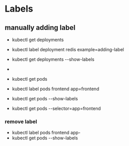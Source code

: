 # Labels

## manually adding label
- kubectl get deployments
- kubectl label deployment redis example=adding-label
- kubectl get deployments --show-labels
- 

- kubectl get pods
- kubectl label pods frontend app=frontend
- kubectl get pods --show-labels
- kubectl get pods --selector=app=frontend

### remove label
- kubectl label pods frontend app-
- kubectl get pods --show-labels

